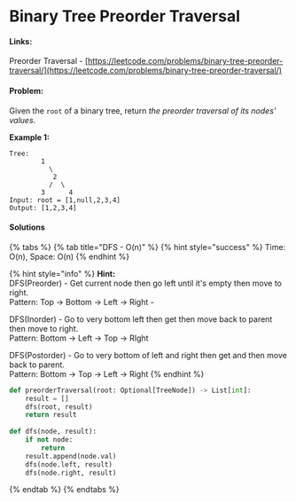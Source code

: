 # Binary Tree Preorder Traversal

#### Links:

Preorder Traversal - [https://leetcode.com/problems/binary-tree-preorder-traversal/](https://leetcode.com/problems/binary-tree-preorder-traversal/)

#### Problem:

Given the `root` of a binary tree, return _the preorder traversal of its nodes' values_.

**Example 1:**

```
Tree:
        1
          \ 
           2
          /  \ 
        3      4
Input: root = [1,null,2,3,4]
Output: [1,2,3,4]
```

#### Solutions

{% tabs %}
{% tab title="DFS - O(n)" %}
{% hint style="success" %}
Time: O(n), Space: O(n)
{% endhint %}

{% hint style="info" %}
**Hint:** \
DFS(Preorder) - Get current node then go left until it's empty then move to right.\
Pattern: Top -> Bottom -> Left -> Right -&#x20;

DFS(Inorder) - Go to very bottom left then get then move back to parent then move to right.\
Pattern: Bottom -> Left -> Top -> RIght

DFS(Postorder) - Go to very bottom of left and right then get and then move back to parent.\
Pattern: Bottom -> Top -> Left -> Right
{% endhint %}

```python
def preorderTraversal(root: Optional[TreeNode]) -> List[int]:
    result = []
    dfs(root, result)
    return result
    
def dfs(node, result):
    if not node:
        return
    result.append(node.val)
    dfs(node.left, result)
    dfs(node.right, result)
```
{% endtab %}
{% endtabs %}
